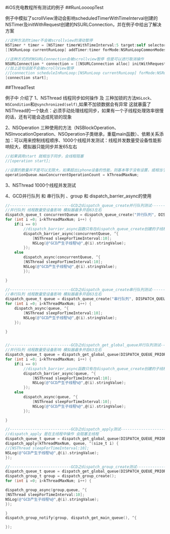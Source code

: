 #iOS充电教程所有测试的例子
##RunLoooopTest

例子中模拟了scrollView滑动会影响scheduledTimerWithTimeInterval创建的NSTimer及initWithRequest创建的NSURLConnection，并在例子中给出了解决方案

```objective-c
//这种方法的timer不会被scrollview的滑动暂停
NSTimer * timer = [NSTimer timerWithTimeInterval:5 target:self selector:@selector(testURLConnection:) userInfo:nil repeats:NO];
[[NSRunLoop currentRunLoop] addTimer:timer forMode:NSRunLoopCommonModes];
```



```objective-c
//这种方式的的NSURLConnection会被scrollview暂停 但是可以进行取消操作
NSURLConnection * connection = [[NSURLConnection alloc] initWithRequest:[NSURLRequest requestWithURL:[NSURL URLWithString:@"http://code.csdn.net"] ]delegate:self startImmediately:NO];
//加上这句话就不会被scrollView暂停
//[connection scheduleInRunLoop:[NSRunLoop currentRunLoop] forMode:NSRunLoopCommonModes];
[connection start];
```

##ThreadTest

例子中 介绍了
1、NSThread 线程同步如何操作 及 三种加锁的方法`NSLock`、`NSCondition`和`@synchronized(self)`,如果不加锁数据会有异常
这就暴露了NSThread的一个缺点：必须手动处理线程同步，如果有一个子线程处理效率很慢的话，还有可能会造成死锁的现象

2、NSOperation 三种使用的方法（NSBlockOperation、NSInvocationOperation、NSOperation子类继承，重载main函数）、依赖关系添加：可以用来控制线程顺序、1000个线程并发测试：线程并发数量受设备性能影响较大，模拟器只能同步并发65左右


```objective-c
//如果调用start 就相当于同步，会线程阻塞
//[operation start];

//设置的数量并不是可以无限大，如果超出iphone设备的性能，则基本等于没有设置，或相当于设置了NSOperationQueueDefaultMaxConcurrentOperationCount，代码中设为3有效，但是如果设为kThreadMaxNum则无效 模拟器最大并发数约为64左右
operationQueue.maxConcurrentOperationCount = kThreadMaxNum;
```



3、NSThread 1000个线程并发测试

4、GCD并行队列 和 串行队列 、group 和 dispatch_barrier_async的使用


```objective-c
//---------------------------GCD之dispatch_queue_create并行队列测试---------------------------------
//并行队列 线程数量受设备影响 模拟器最多开启63左右
dispatch_queue_t concurrentQueue = dispatch_queue_create("并行队列", DISPATCH_QUEUE_CONCURRENT);
for (int i =0; i<kThreadMaxNum; i++) {
    if(i == 0)
        //dispatch_barrier_async函数只有在dispatch_queue_create创建的子线程中有效 在dispatch_get_global_queue创建的子线程中无效，可以用来控制线程顺序，此函数之前的线程在其之前执行，此函数之后的在其后执行
        dispatch_barrier_async(concurrentQueue, ^{
            [NSThread sleepForTimeInterval:10];
            NSLog(@"GCD产生子线程%@",@(i).stringValue);
        });
    else
        dispatch_async(concurrentQueue, ^{
        [NSThread sleepForTimeInterval:10];
        NSLog(@"GCD产生子线程%@",@(i).stringValue);
        });

}

//---------------------------GCD之dispatch_queue_create串行队列测试---------------------------------
//串行队列 线程数量受设备影响 模拟器最多开启63左右
dispatch_queue_t queue = dispatch_queue_create("串行队列", DISPATCH_QUEUE_SERIAL);
for (int i =0; i<kThreadMaxNum; i++) {
    dispatch_async(queue, ^{
        [NSThread sleepForTimeInterval:10];
        NSLog(@"GCD产生子线程%@",@(i).stringValue);
    });

}


//---------------------------GCD之dispatch_get_global_queue并行队列测试---------------------------------
//并行队列 线程数量受设备影响 模拟器最多开启63左右
dispatch_queue_t queue = dispatch_get_global_queue(DISPATCH_QUEUE_PRIORITY_DEFAULT, 0);
for (int i =0; i<kThreadMaxNum; i++) {
    if(i == 0)
        //dispatch_barrier_async函数只有在dispatch_queue_create创建的子线程中有效 在dispatch_get_global_queue创建的子线程中无效，可以用来控制线程顺序，此函数之前的线程在其之前执行，此函数之后的在其后执行
        dispatch_barrier_async(queue, ^{
            [NSThread sleepForTimeInterval:10];
            NSLog(@"GCD产生子线程%@",@(i).stringValue);
        });
    else
        dispatch_async(queue, ^{
            [NSThread sleepForTimeInterval:10];
            NSLog(@"GCD产生子线程%@",@(i).stringValue);
        });

}

//---------------------------GCD之dispatch_apply测试---------------------------------
//dispatch_apply 是在主线程中操作 会阻塞主线程
dispatch_queue_t queue = dispatch_get_global_queue(DISPATCH_QUEUE_PRIORITY_DEFAULT, 0);
dispatch_apply(kThreadMaxNum, queue, ^(size_t i) {
//[NSThread sleepForTimeInterval:10];
NSLog(@"GCD产生子线程%@",@(i).stringValue);
});

//---------------------------GCD之dispatch_group_create测试---------------------------------
dispatch_queue_t queue = dispatch_get_global_queue(DISPATCH_QUEUE_PRIORITY_DEFAULT, 0);
dispatch_group_t group = dispatch_group_create();
for (int i =0; i<kThreadMaxNum; i++) {

dispatch_group_async(group,queue, ^{
[NSThread sleepForTimeInterval:10];
NSLog(@"GCD产生子线程%@",@(i).stringValue);
});

}
dispatch_group_notify(group, dispatch_get_main_queue(), ^{

});
```

